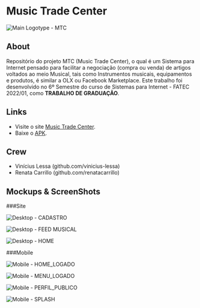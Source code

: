 # Music Trade Center

![Main Logotype - MTC](https://user-images.githubusercontent.com/48829382/180827032-4b3e109b-1a6f-4ccc-b6e9-8a4954fe6005.png)

## About

Repositório do projeto MTC (Music Trade Center), o qual é um Sistema para Internet pensado para facilitar a negociação (compra ou venda) de artigos voltados ao meio Musical, tais como Instrumentos musicais, equipamentos e produtos, é similar a OLX ou Facebook Marketplace. Este trabalho foi desenvolvido no 6º Semestre do curso de  Sistemas para Internet - FATEC 2022/01, como **TRABALHO DE GRADUAÇÃO**.

## Links

- Visite o site [Music Trade Center](https://musictradecenter.herokuapp.com).
- Baixe o [APK](https://musictradecenter.herokuapp.com).

## Crew

- Vinícius Lessa (github.com/vinicius-lessa)
- Renata Carrillo (github.com/renatacarrillo)

## Mockups & ScreenShots

###Site

![Desktop - CADASTRO](https://user-images.githubusercontent.com/48829382/180828716-14e0b8f9-25cd-42bf-8695-b1edc94077e2.png)


![Desktop - FEED MUSICAL](https://user-images.githubusercontent.com/48829382/180829008-c8457e00-4a64-471c-941b-5b2b53c59d97.png)


![Desktop - HOME](https://user-images.githubusercontent.com/48829382/180829455-b7c549ce-301f-403e-bb6d-406ae4e38416.png)

###Mobile

![Mobile - HOME_LOGADO](https://user-images.githubusercontent.com/48829382/180829647-dfa7710e-9862-4d1c-adff-1c7c10503f19.png)

![Mobile - MENU_LOGADO](https://user-images.githubusercontent.com/48829382/180830042-527a46bf-3bf7-4578-bf6f-14a62dee8cfa.png)

![Mobile - PERFIL_PUBLICO](https://user-images.githubusercontent.com/48829382/180830047-0f742999-6abb-4319-ac61-4db62cd4a330.png)

![Mobile - SPLASH](https://user-images.githubusercontent.com/48829382/180830049-9e5dc647-5b9b-4ae8-b723-62a9e07562ab.png)




